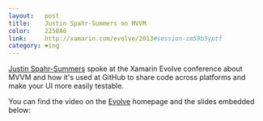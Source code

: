 ```yaml
---
layout:   post
title:    Justin Spahr-Summers on MVVM
color:    2258A6
link:     http://xamarin.com/evolve/2013#session-zm59b5yptf
category: ❤ing
---
```


[Justin Spahr-Summers][jspahrsummers] spoke at the Xamarin Evolve conference
about MVVM and how it's used at GitHub to share code across platforms and make
your UI more easily testable.

You can find the video on the [Evolve] homepage and the slides
embedded below:

<div class="embed" data-url="https://speakerdeck.com/jspahrsummers/code-reuse-with-mvvm">
    
</div>

[jspahrsummers]: https://github.com/jspahrsummers
[evolve]: http://xamarin.com/evolve/2013#session-zm59b5yptf
